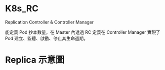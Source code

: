 # K8s_RC
Replication Controller &amp; Controller Manager

能定義 Pod 抄本數量。在 Master 內透過 RC 定義在 Controller Manager 實現了 Pod 建立、監聽、啟動、停止其生命週期。

# Replica 示意圖




